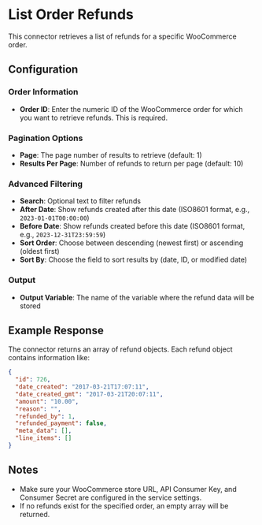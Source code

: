 # List Order Refunds

This connector retrieves a list of refunds for a specific WooCommerce order.

## Configuration

### Order Information
- **Order ID**: Enter the numeric ID of the WooCommerce order for which you want to retrieve refunds. This is required.

### Pagination Options
- **Page**: The page number of results to retrieve (default: 1)
- **Results Per Page**: Number of refunds to return per page (default: 10)

### Advanced Filtering
- **Search**: Optional text to filter refunds
- **After Date**: Show refunds created after this date (ISO8601 format, e.g., `2023-01-01T00:00:00`)
- **Before Date**: Show refunds created before this date (ISO8601 format, e.g., `2023-12-31T23:59:59`)
- **Sort Order**: Choose between descending (newest first) or ascending (oldest first)
- **Sort By**: Choose the field to sort results by (date, ID, or modified date)

### Output
- **Output Variable**: The name of the variable where the refund data will be stored

## Example Response

The connector returns an array of refund objects. Each refund object contains information like:

```json
{
  "id": 726,
  "date_created": "2017-03-21T17:07:11",
  "date_created_gmt": "2017-03-21T20:07:11",
  "amount": "10.00",
  "reason": "",
  "refunded_by": 1,
  "refunded_payment": false,
  "meta_data": [],
  "line_items": []
}
```

## Notes
- Make sure your WooCommerce store URL, API Consumer Key, and Consumer Secret are configured in the service settings.
- If no refunds exist for the specified order, an empty array will be returned.